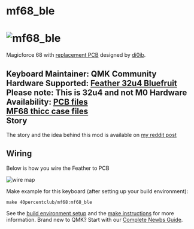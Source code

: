 # mf68_ble

![mf68_ble](https://i.imgur.com/zuTyy7k.jpg)
===

Magicforce 68 with [replacement PCB](https://github.com/di0ib/tmk_keyboard/tree/master/keyboard/mf68) designed by [di0ib](https://github.com/di0ib).

Keyboard Maintainer: QMK Community  
Hardware Supported: [Feather 32u4 Bluefruit](https://learn.adafruit.com/adafruit-feather-32u4-bluefruit-le/)
Please note: This is 32u4 and not M0
Hardware Availability: [PCB files](https://github.com/di0ib/tmk_keyboard/tree/master/keyboard/mf68/pcb)  
[MF68 thicc case files](https://github.com/harshitgoel96/mf68-case-thicc)  
Story
-----

The story and the idea behind this mod is available on [my reddit post](https://www.reddit.com/r/MechanicalKeyboards/comments/7eiiht/guide_i_built_a_bluetooth_enabled_magicforce68_no/)

Wiring
------

Below is how you wire the Feather to PCB

![wire map](https://i.imgur.com/zYOjlTA.png)

Make example for this keyboard (after setting up your build environment):  

    make 40percentclub/mf68:mf68_ble

See the [build environment setup](https://docs.qmk.fm/#/getting_started_build_tools) and the [make instructions](https://docs.qmk.fm/#/getting_started_make_guide) for more information. Brand new to QMK? Start with our [Complete Newbs Guide](https://docs.qmk.fm/#/newbs).
